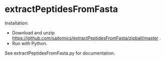 extractPeptidesFromFasta
========================

Installation: 

* Download and unzip https://github.com/saitomics/extractPeptidesFromFasta/zipball/master .
* Run with Python.

See extractPeptidesFromFasta.py for documentation.
